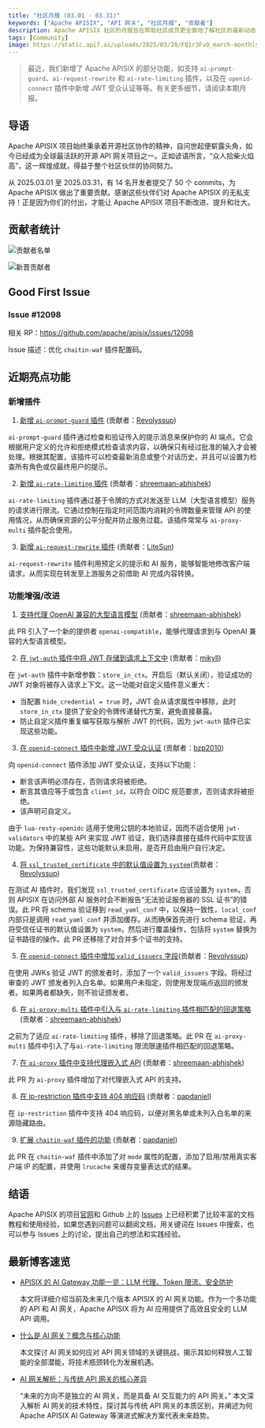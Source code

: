 ```yaml
---
title: "社区月报 (03.01 - 03.31)"
keywords: ["Apache APISIX", "API 网关", "社区月报", "贡献者"]
description: Apache APISIX 社区的月报旨在帮助社区成员更全面地了解社区的最新动态，方便大家参与到 Apache APISIX 社区中来。
tags: [Community]
image: https://static.api7.ai/uploads/2025/03/28/FQ1r3FvO_march-monthly-report-cover-cn.webp
---
```


> 最近，我们新增了 Apache APISIX 的部分功能，如支持 `ai-prompt-guard`、`ai-request-rewrite` 和 `ai-rate-limiting` 插件，以及在 `openid-connect` 插件中新增 JWT 受众认证等等。有关更多细节，请阅读本期月报。
<!--truncate-->

## 导语

Apache APISIX 项目始终秉承着开源社区协作的精神，自问世起便崭露头角，如今已经成为全球最活跃的开源 API 网关项目之一。正如谚语所言，“众人拾柴火焰高”，这一辉煌成就，得益于整个社区伙伴的协同努力。

从 2025.03.01 至 2025.03.31，有 14 名开发者提交了 50 个 commits，为 Apache APISIX 做出了重要贡献。感谢这些伙伴们对 Apache APISIX 的无私支持！正是因为你们的付出，才能让 Apache APISIX 项目不断改进、提升和壮大。

## 贡献者统计

![贡献者名单](https://static.api7.ai/uploads/2025/03/31/fDYTi9Vu_march-contributor-list.webp)

![新晋贡献者](https://static.api7.ai/uploads/2025/03/31/NB9qpu7Q_mar-new-contributors.webp)

## Good First Issue

### Issue #12098

相关 RP：https://github.com/apache/apisix/issues/12098

Issue 描述：优化 `chaitin-waf` 插件配置码。

## 近期亮点功能

### 新增插件

1. [新增 `ai-prompt-guard` 插件](https://github.com/apache/apisix/pull/12008) (贡献者：[Revolyssup](https://github.com/Revolyssup))

`ai-prompt-guard` 插件通过检查和验证传入的提示消息来保护你的 AI 端点。它会根据用户定义的允许和拒绝模式检查请求内容，以确保只有经过批准的输入才会被处理。根据其配置，该插件可以检查最新消息或整个对话历史，并且可以设置为检查所有角色或仅最终用户的提示。

2. [新增 `ai-rate-limiting` 插件](https://github.com/apache/apisix/pull/12037) (贡献者：[shreemaan-abhishek](https://github.com/shreemaan-abhishek))

`ai-rate-limiting` 插件通过基于令牌的方式对发送至 LLM（大型语言模型）服务的请求进行限流。它通过控制在指定时间范围内消耗的令牌数量来管理 API 的使用情况，从而确保资源的公平分配并防止服务过载。该插件常常与 `ai-proxy-multi` 插件配合使用。

3. [新增 `ai-request-rewrite` 插件](https://github.com/apache/apisix/pull/12036) (贡献者：[LiteSun](https://github.com/LiteSun))

`ai-request-rewrite` 插件利用预定义的提示和 AI 服务，能够智能地修改客户端请求，从而实现在转发至上游服务之前借助 AI 完成内容转换。

### 功能增强/改进

1. [支持代理 OpenAI 兼容的大型语言模型](https://github.com/apache/apisix/pull/12004) (贡献者：[shreemaan-abhishek](https://github.com/shreemaan-abhishek))

此 PR 引入了一个新的提供者 `openai-compatible`，能够代理请求到与 OpenAI 兼容的大型语言模型。

2. [在 `jwt-auth` 插件中将 JWT 存储到请求上下文中](https://github.com/apache/apisix/pull/11675) (贡献者：[mikyll](https://github.com/mikyll))

在 `jwt-auth` 插件中新增参数：`store_in_ctx`。开启后（默认关闭），验证成功的 JWT 对象将被存入请求上下文。这一功能对自定义插件意义重大：

- 当配置 `hide_credential = true` 时，JWT 会从请求属性中移除，此时 `store_in_ctx` 提供了安全的令牌传递替代方案，避免直接暴露。
- 防止自定义插件重复编写获取与解析 JWT 的代码，因为 `jwt-auth` 插件已实现这些功能。

3. [在 `openid-connect` 插件中新增 JWT 受众认证](https://github.com/apache/apisix/pull/11987) (贡献者：[bzp2010](https://github.com/bzp2010))

向 `openid-connect` 插件添加 JWT 受众认证，支持以下功能：

- 断言该声明必须存在，否则请求将被拒绝。
- 断言其值应等于或包含 `client_id`，以符合 OIDC 规范要求，否则请求将被拒绝。
- 该声明可自定义。

由于 `lua-resty-openidc` 适用于使用公钥的本地验证，因而不适合使用 `jwt-validators` 中的某些 API 来实现 JWT 验证，我们选择直接在插件代码中实现该功能。为保持兼容性，这些功能默认未启用，是否开启由用户自行决定。

4. [将 `ssl_trusted_certificate` 中的默认值设置为 `system`](https://github.com/apache/apisix/pull/11993)(贡献者：[Revolyssup](https://github.com/Revolyssup))

在测试 AI 插件时，我们发现 `ssl_trusted_certificate` 应该设置为 `system`，否则 APISIX 在访问外部 AI 服务时会不断报告“无法验证服务器的 SSL 证书”的错误。此 PR 将 schema 验证移到 `read_yaml_conf` 中，以保持一致性，`local_conf` 内部只是调用 `read_yaml_conf` 并添加缓存。从而确保首先进行 schema 验证，再将受信任证书的默认值设置为 `system`，然后进行覆盖操作，包括将 `system` 替换为证书路径的操作。此 PR 还移除了对合并多个证书的支持。

5. [在 `openid-connect` 插件中增加 `valid_issuers` 字段](https://github.com/apache/apisix/pull/11993)(贡献者：[Revolyssup](https://github.com/Revolyssup))

在使用 JWKs 验证 JWT 的颁发者时，添加了一个 `valid_issuers` 字段。将经过审查的 JWT 颁发者列入白名单。如果用户未指定，则使用发现端点返回的颁发者。如果两者都缺失，则不验证颁发者。

6. [在 `ai-proxy-multi` 插件中引入与 `ai-rate-limiting` 插件相匹配的回退策略](https://github.com/apache/apisix/pull/11993) (贡献者：[shreemaan-abhishek](https://github.com/shreemaan-abhishek))

之前为了适应 `ai-rate-limiting` 插件，移除了回退策略。此 PR 在 `ai-proxy-multi` 插件中引入了与`ai-rate-limiting` 限流限速插件相匹配的回退策略。

7. [在 `ai-proxy` 插件中支持代理嵌入式 API](https://github.com/apache/apisix/pull/12062) (贡献者：[shreemaan-abhishek](https://github.com/shreemaan-abhishek))

此 PR 为 `ai-proxy` 插件增加了对代理嵌入式 API 的支持。

8. [在 ip-restriction 插件中支持 404 响应码](https://github.com/apache/apisix/pull/12076) (贡献者：[papdaniel](https://github.com/papdaniel))

在 `ip-restriction` 插件中支持 404 响应码，以便对黑名单或未列入白名单的来源隐藏路由。

9. [扩展 `chaitin-waf` 插件的功能](https://github.com/apache/apisix/pull/12029) (贡献者：[papdaniel](https://github.com/AlyHKafoury))

此 PR 在 `chaitin-waf` 插件中添加了对 `mode` 属性的配置，添加了启用/禁用真实客户端 IP 的配置，并使用 `lrucache` 来缓存变量表达式的结果。

## 结语

Apache APISIX 的项目[官网](https://apisix.apache.org/zh/)和 Github 上的 [Issues](https://github.com/apache/apisix/issues) 上已经积累了比较丰富的文档教程和使用经验，如果您遇到问题可以翻阅文档，用关键词在 Issues 中搜索，也可以参与 Issues 上的讨论，提出自己的想法和实践经验。

## 最新博客速览

- [APISIX 的 AI Gateway 功能一览：LLM 代理、Token 限流、安全防护](https://apisix.apache.org/zh/blog/2025/02/24/apisix-ai-gateway-features/)

  本文将详细介绍当前及未来几个版本 APISIX 的 AI 网关功能。作为一个多功能的 API 和 AI 网关，Apache APISIX 将为 AI 应用提供了高效且安全的 LLM API 调用。

- [什么是 AI 网关？概念与核心功能](https://apisix.apache.org/zh/blog/2025/03/06/what-is-an-ai-gateway/)

  本文探讨 AI 网关如何应对 API 网关领域的关键挑战，揭示其如何释放人工智能的全部潜能，将技术瓶颈转化为发展机遇。

- [AI 网关解析：与传统 API 网关的核心差异](https://apisix.apache.org/zh/blog/2025/03/21/ai-gateway-vs-api-gateway-differences-explained/)

  “未来的方向不是独立的 AI 网关，而是具备 AI 交互能力的 API 网关。” 本文深入解析 AI 网关的技术特性，探讨其与传统 API 网关的本质区别，并阐述为何 Apache APISIX AI Gateway 等演进式解决方案代表未来趋势。
